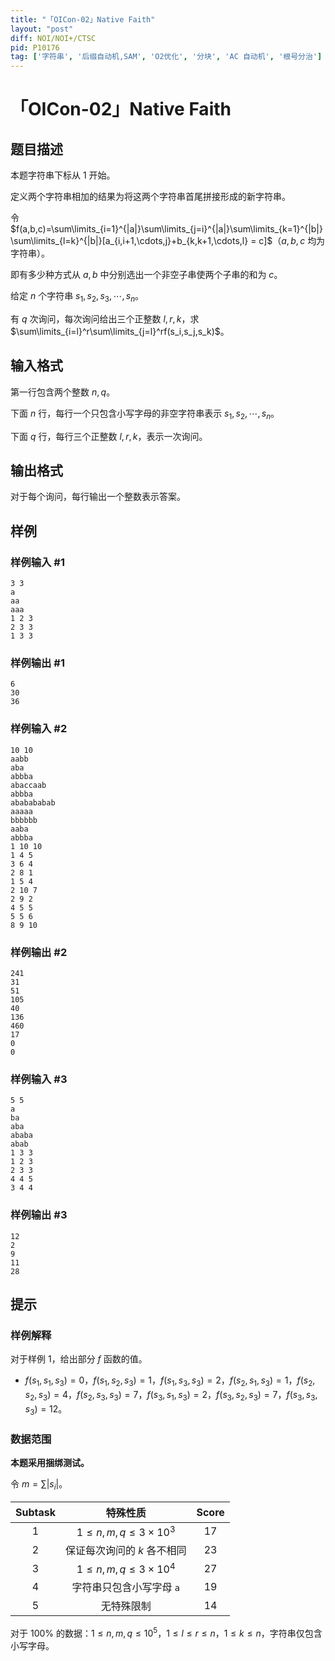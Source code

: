 ```yaml
---
title: "「OICon-02」Native Faith"
layout: "post"
diff: NOI/NOI+/CTSC
pid: P10176
tag: ['字符串', '后缀自动机,SAM', 'O2优化', '分块', 'AC 自动机', '根号分治']
---
```

# 「OICon-02」Native Faith
## 题目描述

本题字符串下标从 $1$ 开始。  

定义两个字符串相加的结果为将这两个字符串首尾拼接形成的新字符串。

令 $f(a,b,c)=\sum\limits_{i=1}^{|a|}\sum\limits_{j=i}^{|a|}\sum\limits_{k=1}^{|b|}\sum\limits_{l=k}^{|b|}[a_{i,i+1,\cdots,j}+b_{k,k+1,\cdots,l} = c]$（$a,b,c$ 均为字符串）。

即有多少种方式从 $a,b$ 中分别选出一个非空子串使两个子串的和为 $c$。

给定 $n$ 个字符串 $s_1,s_2,s_3,\cdots,s_n$。

有 $q$ 次询问，每次询问给出三个正整数 $l,r,k$，求 $\sum\limits_{i=l}^r\sum\limits_{j=l}^rf(s_i,s_j,s_k)$。
## 输入格式

第一行包含两个整数 $n,q$。

下面 $n$ 行，每行一个只包含小写字母的非空字符串表示 $s_1,s_2,\cdots,s_n$。

下面 $q$ 行，每行三个正整数 $l,r,k$，表示一次询问。
## 输出格式

对于每个询问，每行输出一个整数表示答案。
## 样例

### 样例输入 #1
```
3 3
a
aa
aaa
1 2 3
2 3 3
1 3 3
```
### 样例输出 #1
```
6
30
36
```
### 样例输入 #2
```
10 10
aabb
aba
abbba
abaccaab
abbba
ababababab
aaaaa
bbbbbb
aaba
abbba
1 10 10
1 4 5
3 6 4
2 8 1
1 5 4
2 10 7
2 9 2
4 5 5
5 5 6
8 9 10
```
### 样例输出 #2
```
241
31
51
105
40
136
460
17
0
0
```
### 样例输入 #3
```
5 5
a
ba
aba
ababa
abab
1 3 3
1 2 3
2 3 3
4 4 5
3 4 4
```
### 样例输出 #3
```
12
2
9
11
28
```
## 提示

### 样例解释

对于样例 $1$，给出部分 $f$ 函数的值。
- $f(s_1,s_1,s_3)=0$，$f(s_1,s_2,s_3)=1$，$f(s_1,s_3,s_3)=2$，$f(s_2,s_1,s_3)=1$，$f(s_2,s_2,s_3)=4$，$f(s_2,s_3,s_3)=7$，$f(s_3,s_1,s_3)=2$，$f(s_3,s_2,s_3)=7$，$f(s_3,s_3,s_3)=12$。

### 数据范围

**本题采用捆绑测试。**

令 $m=\sum|s_i|$。

| $\text{Subtask}$ | 特殊性质 | $\text{Score}$ | 
| :-----------: | :-----------: | :-----------: |
| $1$ | $1\le n,m,q\le 3\times 10^3$ | $17$ |
| $2$ | 保证每次询问的 $k$ 各不相同 | $23$ | 
| $3$ | $1\le n,m,q\le 3\times 10^4$ | $27$ |
| $4$ | 字符串只包含小写字母 $\texttt{a}$ | $19$ |
| $5$ | 无特殊限制 | $14$ |

对于 $100\%$ 的数据：$1\le n,m,q\le 10^5$，$1\le l \le r\le n$，$1\le k\le n$，字符串仅包含小写字母。
